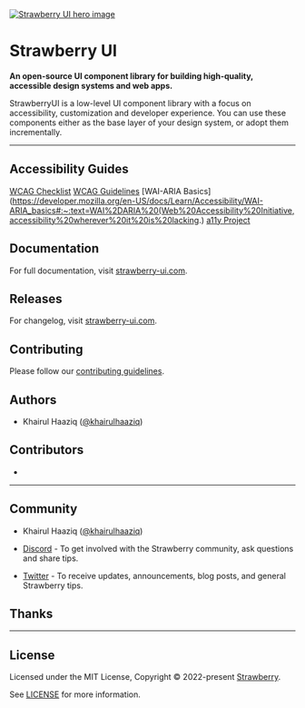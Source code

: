 <a href="https://strawberry-ui.com" >
  <img alt="Strawberry UI hero image" src="">
</a>

# Strawberry UI

**An open-source UI component library for building high-quality, accessible design systems and web apps.**

StrawberryUI is a low-level UI component library with a focus on accessibility, customization and developer experience. You can use these components either as the base layer of your design system, or adopt them incrementally.

---

## Accessibility Guides

[WCAG Checklist](https://webaim.org/standards/wcag/checklist)
[WCAG Guidelines](https://www.w3.org/TR/WCAG20/)
[WAI-ARIA Basics](https://developer.mozilla.org/en-US/docs/Learn/Accessibility/WAI-ARIA_basics#:~:text=WAI%2DARIA%20(Web%20Accessibility%20Initiative,accessibility%20wherever%20it%20is%20lacking.)
[a11y Project](https://www.a11yproject.com/)

## Documentation

For full documentation, visit [strawberry-ui.com](https://strawberry-ui.com).

## Releases

For changelog, visit [strawberry-ui.com](https://strawberry-ui.com).

## Contributing

Please follow our [contributing guidelines](./.github/CONTRIBUTING.md).

## Authors

- Khairul Haaziq ([@khairulhaaziq](https://twitter.com/khairulhaaziqq))

## Contributors

-

---

## Community

- Khairul Haaziq ([@khairulhaaziq](https://twitter.com/khairulhaaziqq))

- [Discord](https://discord.com/invite/7Xb99uG) - To get involved with the Strawberry community, ask questions and share tips.
- [Twitter](https://twitter.com/radix_ui) - To receive updates, announcements, blog posts, and general Strawberry tips.

## Thanks



---

## License

Licensed under the MIT License, Copyright © 2022-present [Strawberry]().

See [LICENSE](./LICENSE) for more information.